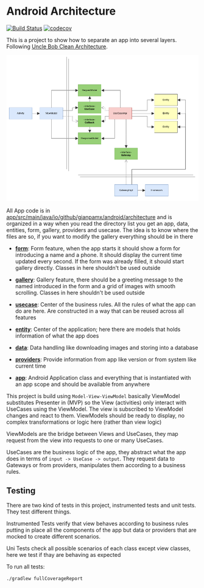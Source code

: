 Android Architecture
====================

[![Build Status](https://travis-ci.org/GianpaMX/android-architecture.svg?branch=master)](https://travis-ci.org/GianpaMX/android-architecture)
[![codecov](https://codecov.io/gh/GianpaMX/android-architecture/branch/master/graph/badge.svg)](https://codecov.io/gh/GianpaMX/android-architecture)

This is a project to show how to separate an app into several layers. Following
[Uncle Bob Clean Architecture](https://8thlight.com/blog/uncle-bob/2012/08/13/the-clean-architecture.html).

![alt Android Clean Architecture](docs/android-clean-architecture.png "Android Clean Architecture")

All App code is in
[app/src/main/java/io/github/gianpamx/android/architecture](app/src/main/java/io/github/gianpamx/android/architecture)
and is organized in a way when you read the directory list you get an app, data, entities, form,
gallery, providers and usecase. The idea is to know where the files are so, if you want to modify
the gallery everything should be in there

- **[form](app/src/main/java/io/github/gianpamx/android/architecture/form)**: Form feature, when the
  app starts it should show a form for introducing a name and a phone. It should display the current
  time updated every second. If the form was already filled, it should start gallery directly.
  Classes in here shouldn't be used outside

- **[gallery](app/src/main/java/io/github/gianpamx/android/architecture/gallery)**: Gallery feature,
  there should be a greeting message to the named introduced in the form and a grid of images with
  smooth scrolling. Classes in here shouldn't be used outside

- **[usecase](app/src/main/java/io/github/gianpamx/android/architecture/usecase)**: Center of the
  business rules. All the rules of what the app can do are here. Are constructed in a way that can
  be reused across all features

- **[entity](app/src/main/java/io/github/gianpamx/android/architecture/entity)**: Center of the
  application; here there are models that holds information of what the app does

- **[data](app/src/main/java/io/github/gianpamx/android/architecture/data)**: Data handling like
  downloading images and storing into a database

- **[providers](app/src/main/java/io/github/gianpamx/android/architecture/providers)**: Provide
  information from app like version or from system like current time

- **[app](app/src/main/java/io/github/gianpamx/android/architecture/app)**: Android Application
  class and everything that is instantiated with an app scope and should be available from anywhere

This project is build using `Model-View-ViewModel` basically ViewModel substitutes Presenter in (MVP)
so the View (activities) only interact with UseCases using the ViewModel. The view is subscribed to
ViewModel changes and react to them. ViewModels should be ready to display, no complex
transformations or logic here (rather than view logic)

ViewModels are the bridge between Views and UseCases, they map request from the view into requests
to one or many UseCases.

UseCases are the business logic of the app, they abstract what the app does in terms of
`input -> UseCase -> output`. They request data to Gateways or from providers, manipulates them
according to a business rules.


## Testing

There are two kind of tests in this project, instrumented tests and unit tests. They test different
things.

Instrumented Tests verify that view behaves according to business rules putting in place all
the components of the app but data or providers that are mocked to create different scenarios.

Uni Tests check all possible scenarios of each class except view classes, here we test if thay
are behaving as expected

To run all tests:
```
./gradlew fullCoverageReport
```

